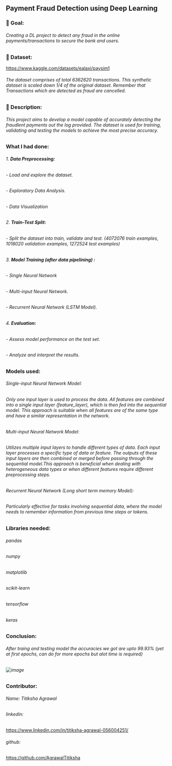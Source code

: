 ## Payment Fraud Detection using Deep Learning

### 🎯 Goal:
###### Creating a DL project to detect any fraud in the online payments/transactions to secure the bank and users.

### 🧵 Dataset:
https://www.kaggle.com/datasets/ealaxi/paysim1

###### The dataset comprises of total 6362620 transactions. This synthetic dataset is scaled down 1/4 of the original dataset. Remember that Transactions which are detected as fraud are cancelled.

### 🧾 Description:
###### This project aims to develop a model capable of accurately detecting the fraudlent payments out the log provided. The dataset is used for training, validating and testing the models to achieve the most precise accuracy.

### What I had done:
###### 1. **Data Preprocessing:**
######   - Load and explore the dataset.
######   - Exploratory Data Analysis.
######   - Data Visualization

###### 2. **Train-Test Split:**
######   - Split the dataset into train, validate and test. (4072076 train examples, 1018020 validation examples, 1272524 test examples)

###### 3. **Model Training (after data pipelining) :**
######   - Single Neural Network
######   - Multi-input Neural Network.
######   - Recurrent Neural Network (LSTM Model).

###### 4. **Evaluation:**
######   - Assess model performance on the test set.
######   - Analyze and interpret the results.

### Models used:
###### Single-input Neural Network Model:
###### Only one input layer is used to process the data. All features are combined into a single input layer (feature_layer), which is then fed into the sequential model. This approach is suitable when all features are of the same type and have a similar representation in the network.
###### Multi-input Neural Network Model:
###### Utilizes multiple input layers to handle different types of data. Each input layer processes a specific type of data or feature. The outputs of these input layers are then combined or merged before passing through the sequential model.This approach is beneficial when dealing with heterogeneous data types or when different features require different preprocessing steps.
###### Recurrent Neural Network (Long short term memory Model):
###### Particularly effective for tasks involving sequential data, where the model needs to remember information from previous time steps or tokens.

### Libraries needed:
###### pandas
###### numpy
###### matplotlib
###### scikit-learn
###### tensorflow
###### keras

### Conclusion: 
###### After traing and testing model the accuracies we got are upto 99.93% (yet at first epochs, can do for more epochs but alot time is required)

###### ![image](https://github.com/AgrawalTitiksha/DL-Simplified/assets/117917014/6b34209f-8f3e-4bd0-8009-09e2416029be)

### Contributor:
###### Name: Titiksha Agrawal
###### linkedin: 
https://www.linkedin.com/in/titiksha-agrawal-056004251/
###### github:
https://github.com/AgrawalTitiksha
